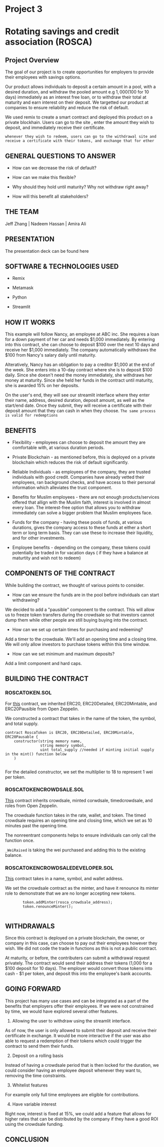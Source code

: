 # Project 3

# Rotating savings and credit association (ROSCA)

## Project Overview

The goal of our project is to create opportunities for employers to provide their employees with savings options.

Our product allows individuals to deposit a certain amount in a pool, with a desired duration, and withdraw the pooled amount e.g $1,000 ($100 for 10 days) immediately as an interest free loan, or to withdraw their total at maturity and earn interest on their deposit. We targetted our product at companies to ensure reliability and reduce the risk of default.

We used remix to create a smart contract and deployed this product on a private blockhain. Users can go to the site , enter the amount they wish to deposit, and immediately receive their certificate.

`whenever they wish to redeem, users can go to the withdrawal site and receive a certificate with their tokens, and exchange that for ether`

## GENERAL QUESTIONS TO ANSWER

* How can we decrease the risk of default?

* How can we make this flexible?

* Why should they hold until maturity? Why not withdraw right away?

* How will this benefit all stakeholders?

## THE TEAM

 Jeff Zhang | Nadeem Hassan | Amira Ali 

## PRESENTATION

The presentation deck can be found here

## SOFTWARE & TECHNOLOGIES USED

* Remix

* Metamask

* Python

* Streamlit

## HOW IT WORKS

This example will follow Nancy, an employee at ABC inc. She requires a loan for a down payment of her car and needs $1,000 immediately. By entering into this contract, she can choose to deposit $100 over the next 10 days and receive her $1,000 immediately. The company automatically withdraws the $100 from Nancy's salary daily until maturity.

Alteratively, Nancy has an obligation to pay a creditor $1,000 at the end of the week. She enters into a 10-day contract where she is to deposit $100 daily. Since she doesn't need the money immediately, she withdraws her money at maturity. Since she held her funds in the contract until maturity, she is awarded 15% on her deposits.

On the user's end, they will see our streamlit interface where they enter their name, address, desired duration, deposit amount, as well as the start/end date. Once they submit, they will receive a certificate with their deposit amount that they can cash in when they choose. `The same process is valid for redemptions`

## BENEFITS

* Flexibility - employees can choose to deposit the amount they are comfortable with, at various duration periods.

* Private Blockchain - as mentioned before, this is deployed on a private blockchain which reduces the risk of default significantly.

* Reliable Individuals - as employees of the company, they are trusted individuals with good credit. Companies have already vetted their employees, ran background checks, and have access to their personal information which alleviates the trust component.

* Benefits for Muslim employees - there are not enough products/services offered that allign with the Muslim faith, interest is involved in almost every loan. The interest-free option that allows you to withdraw immediately can solve a bigger problem that Muslim employees face.

* Funds for the company - having these pools of funds, at various durations, gives the company access to these funds at either a short term or long term basis. They can use these to increase their liquidity, and for other investments.

* Employee benefits - depending on the company, these tokens could potentially be traded in for vacation days ( if they have a balance at maturtity and wish not to redeem)

## COMPONENTS OF THE CONTRACT

While building the contract, we thought of various points to consider. 

* How can we ensure the funds are in the pool before individuals can start withdrawing? 

We decided to add a "pausible" component to the contract. This will allow us to freeze token transfers during the crowdsale so that investors cannot dump them while other people are still buying buying into the contract. 

* How can we set up certain times for purchasing and redeeming? 

Add a timer to the crowdsale. We'll add an opening time and a closing time. We will only allow investors to purchase tokens within this time window.

* How can we set minimum and maximum deposits? 

Add a limit component and hard caps. 

## BUILDING THE CONTRACT

### ROSCATOKEN.SOL

For [this](https://github.com/bleachevil/Project3/blob/e07ee16a9acb4a7af504839a8b2cb082b6327c5a/RoscaToken.sol)  contract, we inherited ERC20, ERC20Detailed, ERC20Mintable, and ERC20Pausible from Open Zeppelin.

We constructed a contract that takes in the name of the token, the symbol, and total supply. 

```` 
contract RoscaToken is ERC20, ERC20Detailed, ERC20Mintable, ERC20Pausable {
    constructor(string memory name, 
                string memory symbol, 
                uint total_supply //needed if minting initial supply in the mint() function below
    )
    
````

For the detailed constructor, we set the multilplier to 18 to represent 1 wei per token. 


### ROSCATOKENCROWDSALE.SOL

[This](https://github.com/bleachevil/Project3/blob/e07ee16a9acb4a7af504839a8b2cb082b6327c5a/RoscaTokenCrowdsale.sol) contract inherits crowdsale, minted corwdsale, timedcrowdsale, and roles from Open Zeppelin.

The crowdsale function takes in the rate, wallet, and token. The timed crowdsale requires an opening time and closing time, which we set as 10 minutes past the opening time.

The nonreentrant components helps to ensure individuals can only call the function once. 

`_WeiRaised` is taking the wei purchased and adding this to the existing balance.

### ROSCATOKENCROWDSALEDEVELOPER.SOL

[This](https://github.com/bleachevil/Project3/blob/e2af4a4a3633f660518d95bfab73c6c6427bbbd8/RoscaTokenCrowdsaleDeployer.sol) contract takes in a name, symbol, and wallet address. 

We set the crowdsale contract as the minter, and have it renounce its minter role to demonstrate that we are no longer accepting new tokens.

````
        token.addMinter(rosca_crowdsale_address);
        token.renounceMinter();
        
 ````
 

## WITHDRAWALS

Since this contract is deployed on a private blockchain, the owner, or company in this case, can choose to pay out their employees however they wish. We did not code the trade in functions as this is not a public contract. 

At maturity, or before, the contributers can submit a withdrawal request privately. The contract would send their address their tokens (1,000 for a $100 deposit for 10 days). The employer would convert those tokens into cash - $1 per token, and deposit this into the employee's bank accounts. 
 
## GOING FORWARD 

This project has many use cases and can be integrated as a part of the benefits that employers offer their employees. If we were not constrained by time, we would have explored several other features. 

1) Allowing the user to withdraw using the streamlit interface. 

As of now, the user is only allowed to submit their deposit and receive their certificate in exchange. It would be more interactive if the user was also able to request a redemption of their tokens which could trigger the contract to send them their funds.

2) Deposit on a rolling basis

Instead of having a crowdsale period that is then locked for the duration, we could consider having an employee deposit whenever they want to, removing the time constraints.

3) Whitelist features 

For example only full time employees are eligible for contributions.

4) Have variable interest

Right now, interest is fixed at 15%, we could add a feature that allows for higher rates that can be distributed by the company if they have a good ROI using the crowdsale funding.



## CONCLUSION
